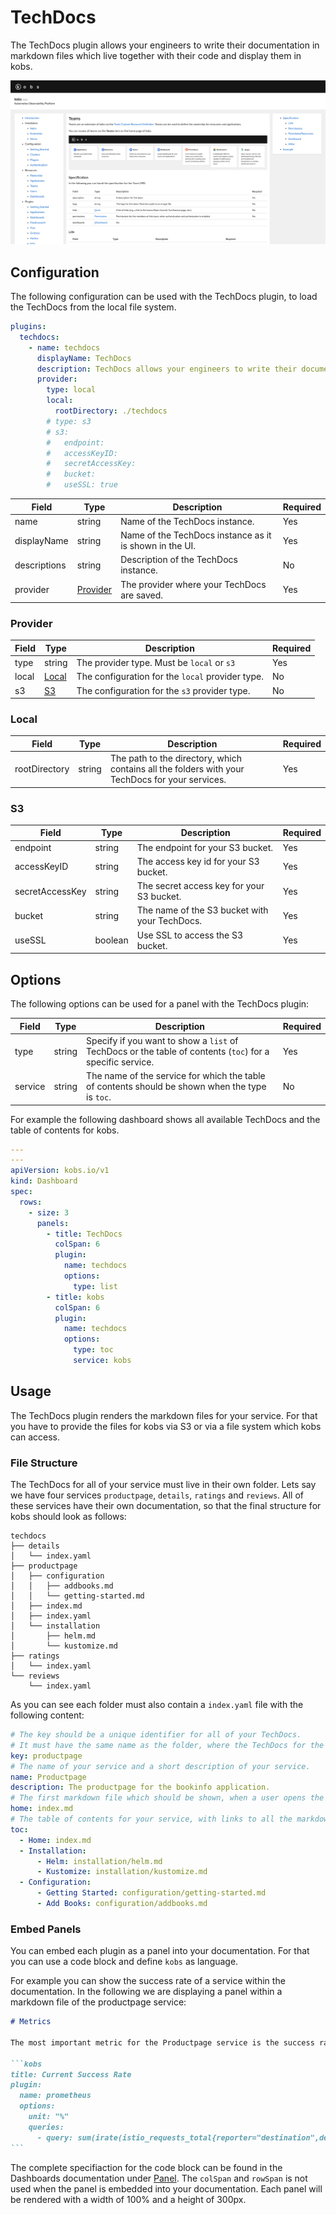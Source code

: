 # TechDocs

The TechDocs plugin allows your engineers to write their documentation in markdown files which live together with their code and display them in kobs.

![TechDocs](assets/techdocs.png)

## Configuration

The following configuration can be used with the TechDocs plugin, to load the TechDocs from the local file system.

```yaml
plugins:
  techdocs:
    - name: techdocs
      displayName: TechDocs
      description: TechDocs allows your engineers to write their documentation in Markdown files which live together with their code.
      provider:
        type: local
        local:
          rootDirectory: ./techdocs
        # type: s3
        # s3:
        #   endpoint:
        #   accessKeyID:
        #   secretAccessKey:
        #   bucket:
        #   useSSL: true
```

| Field | Type | Description | Required |
| ----- | ---- | ----------- | -------- |
| name | string | Name of the TechDocs instance. | Yes |
| displayName | string | Name of the TechDocs instance as it is shown in the UI. | Yes |
| descriptions | string | Description of the TechDocs instance. | No |
| provider | [Provider](#provider) | The provider where your TechDocs are saved. | Yes |

### Provider

| Field | Type | Description | Required |
| ----- | ---- | ----------- | -------- |
| type | string | The provider type. Must be `local` or `s3` | Yes |
| local | [Local](#local) | The configuration for the `local` provider type. | No |
| s3 | [S3](#s3) | The configuration for the `s3` provider type. | No |

### Local

| Field | Type | Description | Required |
| ----- | ---- | ----------- | -------- |
| rootDirectory | string | The path to the directory, which contains all the folders with your TechDocs for your services. | Yes |

### S3

| Field | Type | Description | Required |
| ----- | ---- | ----------- | -------- |
| endpoint | string | The endpoint for your S3 bucket. | Yes |
| accessKeyID | string | The access key id for your S3 bucket. | Yes |
| secretAccessKey | string | The secret access key for your S3 bucket. | Yes |
| bucket | string | The name of the S3 bucket with your TechDocs. | Yes |
| useSSL | boolean | Use SSL to access the S3 bucket. | Yes |

## Options

The following options can be used for a panel with the TechDocs plugin:

| Field | Type | Description | Required |
| ----- | ---- | ----------- | -------- |
| type | string | Specify if you want to show a `list` of TechDocs or the table of contents (`toc`) for a specific service. | Yes |
| service | string | The name of the service for which the table of contents should be shown when the type is `toc`. | No |

For example the following dashboard shows all available TechDocs and the table of contents for kobs.

```yaml
---
---
apiVersion: kobs.io/v1
kind: Dashboard
spec:
  rows:
    - size: 3
      panels:
        - title: TechDocs
          colSpan: 6
          plugin:
            name: techdocs
            options:
              type: list
        - title: kobs
          colSpan: 6
          plugin:
            name: techdocs
            options:
              type: toc
              service: kobs
```

## Usage

The TechDocs plugin renders the markdown files for your service. For that you have to provide the files for kobs via S3 or via a file system which kobs can access.

### File Structure

The TechDocs for all of your service must live in their own folder. Lets say we have four services `productpage`, `details`, `ratings` and `reviews`. All of these services have their own documentation, so that the final structure for kobs should look as follows:

```plain
techdocs
├── details
│   └── index.yaml
├── productpage
│   ├── configuration
│   │   ├── addbooks.md
│   │   └── getting-started.md
│   ├── index.md
│   ├── index.yaml
│   └── installation
│       ├── helm.md
│       └── kustomize.md
├── ratings
│   └── index.yaml
└── reviews
    └── index.yaml
```

As you can see each folder must also contain a `index.yaml` file with the following content:

```yaml
# The key should be a unique identifier for all of your TechDocs.
# It must have the same name as the folder, where the TechDocs for the service are stored for kobs.
key: productpage
# The name of your service and a short description of your service.
name: Productpage
description: The productpage for the bookinfo application.
# The first markdown file which should be shown, when a user opens the TechDocs for the service.
home: index.md
# The table of contents for your service, with links to all the markdown files should can be accessed by a user.
toc:
  - Home: index.md
  - Installation:
      - Helm: installation/helm.md
      - Kustomize: installation/kustomize.md
  - Configuration:
      - Getting Started: configuration/getting-started.md
      - Add Books: configuration/addbooks.md
```

### Embed Panels

You can embed each plugin as a panel into your documentation. For that you can use a code block and define `kobs` as language.

For example you can show the success rate of a service within the documentation. In the following we are displaying a panel within a markdown file of the productpage service:

~~~md
# Metrics

The most important metric for the Productpage service is the success rate. The success rate is determined via the `istio_requests_total` metric, which is exported by the Envoy sidecar.

```kobs
title: Current Success Rate
plugin:
  name: prometheus
  options:
    unit: "%"
    queries:
      - query: sum(irate(istio_requests_total{reporter="destination",destination_workload_namespace=~"bookinfo",destination_workload=~"productpage-v1",response_code!~"5.*"}[5m])) / sum(irate(istio_requests_total{reporter="destination",destination_workload_namespace=~"bookinfo",destination_workload=~"productpage-v1"}[5m])) * 100
```
~~~

The complete specifiaction for the code block can be found in the Dashboards documentation under [Panel](../resources/dashboards.md#panel). The `colSpan` and `rowSpan` is not used when the panel is embedded into your documentation. Each panel will be rendered with a width of 100% and a height of 300px.
